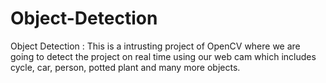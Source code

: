 # Object-Detection
Object Detection : This is a intrusting project of OpenCV where we are going to detect the project on real time using our web cam which includes cycle, car, person, potted plant and many more objects.
